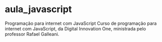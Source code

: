 # aula_javascript
Programação para internet com JavaScript
Curso de programação para internet com JavaScript, da Digital Innovation One, ministrada pelo professor Rafael Galleani.
